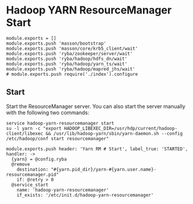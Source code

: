 
# Hadoop YARN ResourceManager Start

    module.exports = []
    module.exports.push 'masson/bootstrap'
    module.exports.push 'masson/core/krb5_client/wait'
    module.exports.push 'ryba/zookeeper/server/wait'
    module.exports.push 'ryba/hadoop/hdfs_dn/wait'
    module.exports.push 'ryba/hadoop/yarn_ts/wait'
    module.exports.push 'ryba/hadoop/mapred_jhs/wait'
    # module.exports.push require('./index').configure

## Start

Start the ResourceManager server. You can also start the server manually with the
following two commands:

```
service hadoop-yarn-resourcemanager start
su -l yarn -c "export HADOOP_LIBEXEC_DIR=/usr/hdp/current/hadoop-client/libexec && /usr/lib/hadoop-yarn/sbin/yarn-daemon.sh --config /etc/hadoop/conf start resourcemanager"
```

    module.exports.push header: 'Yarn RM # Start', label_true: 'STARTED', handler: ->
      {yarn} = @config.ryba
      @remove
        destination: "#{yarn.pid_dir}/yarn-#{yarn.user.name}-resourcemanager.pid"
        if: @retry > 0
      @service_start
        name: 'hadoop-yarn-resourcemanager'
        if_exists: '/etc/init.d/hadoop-yarn-resourcemanager'
